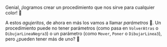 Genial, ¡logramos crear un procedimiento que nos sirve para cualquier color! :muscle:

A estos _agujeritos_, de ahora en más los vamos a llamar _parámetros_ :raised_hands:. Un procedimiento puede no tener parámetros (como pasa en `VolverAtras` o `DibujarLineaNegra3`) o un parámetro (como `Mover`, `Poner` o `DibujarLinea3`), pero ¿pueden tener más de uno? :eyes: